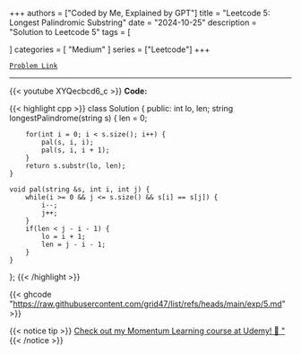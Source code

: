 
+++
authors = ["Coded by Me, Explained by GPT"]
title = "Leetcode 5: Longest Palindromic Substring"
date = "2024-10-25"
description = "Solution to Leetcode 5"
tags = [
    
]
categories = [
    "Medium"
]
series = ["Leetcode"]
+++



[`Problem Link`](https://leetcode.com/problems/longest-palindromic-substring/description/)

---
{{< youtube XYQecbcd6_c >}}
**Code:**

{{< highlight cpp >}}
class Solution {
public:
    int lo, len;
    string longestPalindrome(string s) {
        len = 0;
        
        for(int i = 0; i < s.size(); i++) {
            pal(s, i, i);
            pal(s, i, i + 1);
        }
        return s.substr(lo, len);
    }
    
    void pal(string &s, int i, int j) {
        while(i >= 0 && j <= s.size() && s[i] == s[j]) {
            i--;
            j++;
        }
        if(len < j - i - 1) {
            lo = i + 1;
            len = j - i - 1;
        }
    }
};
{{< /highlight >}}

{{< ghcode "https://raw.githubusercontent.com/grid47/list/refs/heads/main/exp/5.md" >}}

{{< notice tip >}}
[Check out my Momentum Learning course at Udemy! 🚀 "](https://www.udemy.com/course/blind-75-the-data-structures-and-algorithms-essentials/)
{{< /notice >}}


